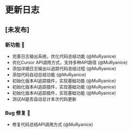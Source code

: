 # 更新日志

## [未发布]
### 新功能 🎉
- 完善日志输出系统，优化代码总结功能 (@MuRyanice)
- 优化Cursor API调用方式，支持多种API路径 (@MuRyanice)
- 添加详细日志输出以追踪代码总结过程 (@MuRyanice)
- 添加代码自动总结功能 (@MuRyanice)
- 初始化版本AI追踪插件，实现基础功能 (@MuRyanice)
- 初始化版本AI追踪插件，实现基础功能 (@MuRyanice)
- 初始化版本AI追踪插件，实现基础功能 (@MuRyanice)
- 测试AI是否自动总计本次代码更新

### Bug 修复 🐛
- 修复代码总结API调用方式 (@MuRyanice)
